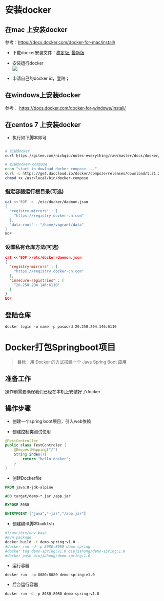 # 安装docker

## 在mac 上安装docker
参考：https://docs.docker.com/docker-for-mac/install/

* 下载docker安装文件：[稳定版](https://download.docker.com/mac/stable/Docker.dmg), [最新版](https://download.docker.com/mac/edge/Docker.dmg)

* 安装运行docker  
![](./assets/2018-02-17-08-57-08.png)

* 申请自己的docker id，登陆；


## 在windows上安装docker  

参考： https://docs.docker.com/docker-for-windows/install/

## 在centos 7 上安装docker

* 执行如下脚本即可  

```bash 

# 安装docker
curl https://gitee.com/nickqiu/notes-everything/raw/master/docs/docker/install_docker.sh | bash  

# 安装docker-compose  
echo "start to dowload docker-compose...."
curl -L https://get.daocloud.io/docker/compose/releases/download/1.21.2/docker-compose-`uname -s`-`uname -m` > /usr/local/bin/docker-compose
chmod +x /usr/local/bin/docker-compose

```


### 指定容器运行根目录(可选)

```BASH
cat <<'EOF' >  /etc/docker/daemon.json
{
  "registry-mirrors" : [
    "https://registry.docker-cn.com"
  ],
  "data-root" : "/home/vagrant/data"
}
EOF

```


### 设置私有仓库方法(可选)  


```json 
cat <<'EOF'>/etc/docker/daemon.json
{
  "registry-mirrors" : [
    "https://registry.docker-cn.com"
  ],
  "insecure-registries" : [
    "20.250.204.146:6110"
  ]
}
EOF

```


##   登陆仓库

```
docker login -u name -p pasword 20.250.204.146:6110
```


# Docker打包Springboot项目

> 目标：用 Docker 的方式搭建一个 Java Spring Boot 应用


## 准备工作

操作前需要确保我们已经在本机上安装好了docker


## 操作步骤

* 创建一个spring boot项目，引入web依赖

* 创建控制类测试使用

```java
@RestController
public class TestControler {
    @RequestMapping("/")
    String index(){
        return "hello docker";
    }
}
```

* 创建Dockerfile

```Dockerfile
FROM java:8-jdk-alpine

ADD target/demo-*.jar /app.jar

EXPOSE 8080

ENTRYPOINT ["java","-jar","/app.jar"]
```


* 创建编译脚本build.sh

```bash
#!/usr/bin/env bash 
#mvn package 
docker build -t demo-spring:v1.0 . 
#docker run -d -p 8080:8080 demo-spring 
#docker tag demo-spring:v1.0 qiujiahong/demo-spring:1.0 
#docker push qiujiahong/demo-spring:1.0
```

* 运行容器

```
docker run  -p 8080:8080 demo-spring:v1.0
```

* 后台运行容器

```
docker run -d -p 8080:8080 demo-spring:v1.0
```
